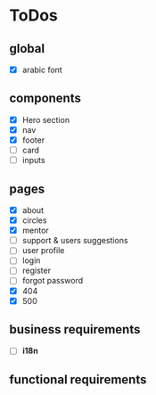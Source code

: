 # ToDos

## global

- [x] arabic font

## components

- [x] Hero section
- [x] nav
- [x] footer
- [ ] card
- [ ] inputs

## pages

- [x] about
- [x] circles
- [x] mentor
- [ ] support & users suggestions
- [ ] user profile
- [ ] login
- [ ] register
- [ ] forgot password
- [x] 404
- [x] 500

## business requirements

- [ ] **i18n**

## functional requirements
